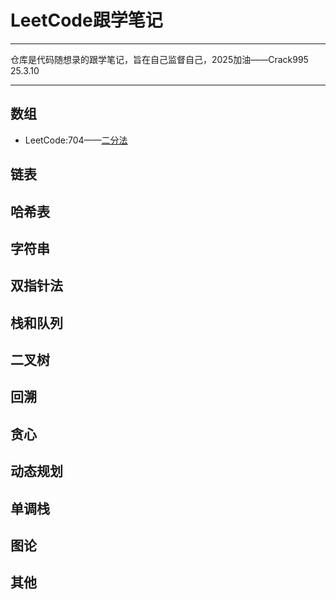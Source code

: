# LeetCode跟学笔记  

---
仓库是代码随想录的跟学笔记，旨在自己监督自己，2025加油——Crack995  25.3.10

---
## 数组  
+ LeetCode:704——[二分法](/数组/二分法.md)
## 链表
## 哈希表
## 字符串
## 双指针法
## 栈和队列
## 二叉树
## 回溯
## 贪心
## 动态规划
## 单调栈
## 图论
## 其他